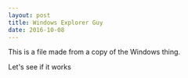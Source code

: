 ```yaml
---
layout: post
title: Windows Explorer Guy
date: 2016-10-08
---
```


This is a file made from a copy of the Windows thing.

Let's see if it works